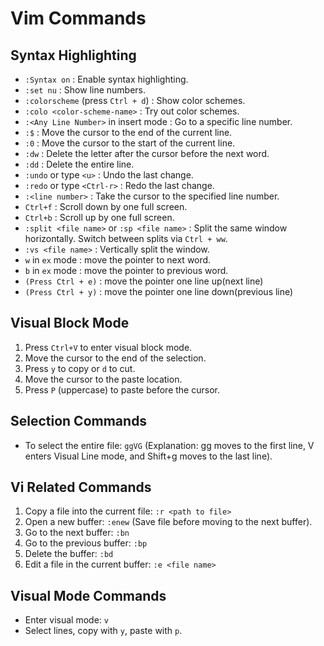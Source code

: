 # Vim Commands

## Syntax Highlighting
- `:Syntax on` : Enable syntax highlighting.
- `:set nu` : Show line numbers.
- `:colorscheme` (press `Ctrl + d`) : Show color schemes.
- `:colo <color-scheme-name>` : Try out color schemes.
- `:<Any Line Number>` in insert mode : Go to a specific line number.
- `:$` : Move the cursor to the end of the current line.
- `:0` : Move the cursor to the start of the current line.
- `:dw` : Delete the letter after the cursor before the next word.
- `:dd` : Delete the entire line.
- `:undo` or type `<u>` : Undo the last change.
- `:redo` or type `<Ctrl-r>` : Redo the last change.
- `:<line number>` : Take the cursor to the specified line number.
- `Ctrl+f` : Scroll down by one full screen.
- `Ctrl+b` : Scroll up by one full screen.
- `:split <file name>` or `:sp <file name>` : Split the same window horizontally. Switch between splits via `Ctrl + ww`.
- `:vs <file name>` : Vertically split the window.
- `w` in `ex` mode : move the pointer to next word.
- `b` in `ex` mode : move the pointer to previous word.
- `(Press Ctrl + e)` : move the pointer one line up(next line) 
- `(Press Ctrl + y)` : move the pointer one line down(previous line)

## Visual Block Mode
1. Press `Ctrl+V` to enter visual block mode.
2. Move the cursor to the end of the selection.
3. Press `y` to copy or `d` to cut.
4. Move the cursor to the paste location.
5. Press `P` (uppercase) to paste before the cursor.

## Selection Commands
- To select the entire file: `ggVG` (Explanation: gg moves to the first line, V enters Visual Line mode, and Shift+g moves to the last line).

## Vi Related Commands
1. Copy a file into the current file: `:r <path to file>`
2. Open a new buffer: `:enew` (Save file before moving to the next buffer).
3. Go to the next buffer: `:bn`
4. Go to the previous buffer: `:bp`
5. Delete the buffer: `:bd`
6. Edit a file in the current buffer: `:e <file name>`

## Visual Mode Commands
- Enter visual mode: `v`
- Select lines, copy with `y`, paste with `p`.
